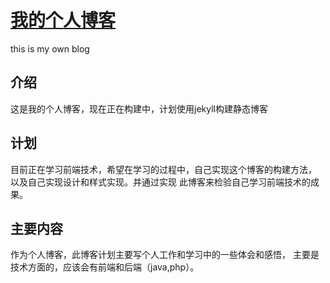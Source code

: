# [我的个人博客](http://codecly259.github.io)
this is my own blog

## 介绍
这是我的个人博客，现在正在构建中，计划使用jekyll构建静态博客

## 计划
目前正在学习前端技术，希望在学习的过程中，自己实现这个博客的构建方法， 以及自己实现设计和样式实现。并通过实现 此博客来检验自己学习前端技术的成果。

## 主要内容
作为个人博客，此博客计划主要写个人工作和学习中的一些体会和感悟， 主要是技术方面的，应该会有前端和后端（java,php）。

